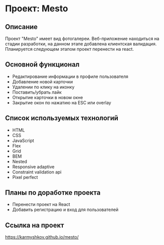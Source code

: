 # Проект: Mesto

## Описание

Проект "Mesto" имеет вид фотогалереи. Веб-приложение находиться на стадии разработки, на данном этапе добавлена клиентская валидация. Планируется следующем этапом проект перенести на react.

## Основной функционал

- Редактирование информации в профиле пользователя
- Добавление новой карточки
- Удалении по клику на иконку
- Поставить/убрать лайк
- Открытие карточки в новом окне
- Закрытие окон по нажатию на ESC или overlay

## Список используемых технологий

- HTML
- CSS
- JavaScript
- Flex
- Grid
- BEM
- Nested
- Responsive adaptive
- Constraint validation api
- Pixel perfect

## Планы по доработке проекта

- Перенести проект на React
- Добавить регистрацию и вход для пользователей

## Ссылка на проект

https://karmyshkov.github.io/mesto/
